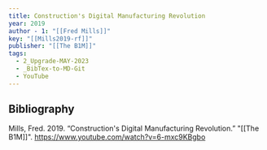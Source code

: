 ```yaml
---
title: Construction's Digital Manufacturing Revolution
year: 2019
author - 1: "[[Fred Mills]]"
key: "[[Mills2019-rf]]"
publisher: "[[The B1M]]"
tags:
  - 2_Upgrade-MAY-2023
  - _BibTex-to-MD-Git
  - YouTube
---
```


## Bibliography
Mills, Fred. 2019. “Construction's Digital Manufacturing Revolution.” "[[The B1M]]". https://www.youtube.com/watch?v=6-mxc9KBgbo
